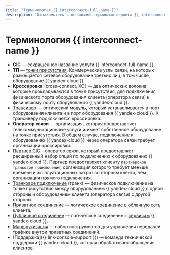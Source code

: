 ```yaml
---
title: "Терминология {{ interconnect-full-name }}"
description: "Ознакомьтесь с основными терминами сервиса {{ interconnect-full-name }}."
---
```


# Терминология {{ interconnect-name }}

* **CIC** — сокращенное название услуги {{ interconnect-full-name }}.
* **ТП** — [точки присутствия](./pops.md). Коммерческие узлы связи, на которых размещается сетевое оборудование третьих лиц, в том числе, оборудование {{ yandex-cloud }}.
* **Кроссировка** (cross-connect, XC) — два оптических волокна, которые прокладываются в точке присутствия, для подключения физического порта оборудования клиента (оператора связи) к физическому порту оборудования {{ yandex-cloud }}.
* [Трансивер](./transceivers.md) — оптический модуль, который устанавливается в порт оборудования клиента и в порт оборудования {{ yandex-cloud }}. К трансиверу подключается кроссировка.
* **Оператор связи** — организация, которая предоставляет телекоммуникационные услуги и имеет собственное оборудование на точке присутствия. В общем случае, подключение к оборудованию {{ yandex-cloud }} через оператора связи требует организации кроссировки.
* [Партнер CIC](./partners.md) - оператор связи, который предоставляет расширенный набор опций по подключению к оборудованию {{ yandex-cloud }}. Партнер предоставляет клиенту `партнерское транковое подключение`, организация которого требует меньше времени и эксплуатационных затрат со стороны клента, чем организация прямого подключения.
* [Транковое подключение](./trunk.md) (транк) — физическое подключение на точке присутствия между оборудованием {{ yandex-cloud }} с одной стороны и оборудованием клиента (оператора связи) с другой стороны.
* [Приватное соединение](./priv-con.md) — логическое соединение [в облачную сеть](../../vpc/concepts/network.md#network) клиента.
* [Публичное соединение](./pub-con.md) — логическое соединение к [сервисам](./pub-con.md#svc-list) {{ yandex-cloud }}.
* [Маршрутизация](./routing.md) — набор инструментов для управления передачей трафика внутри приватных соединений.
* [Поддержка]({{ link-console-support }}) — команда технической поддержки {{ yandex-cloud }}, которая обрабатывает обращения клиентов.
